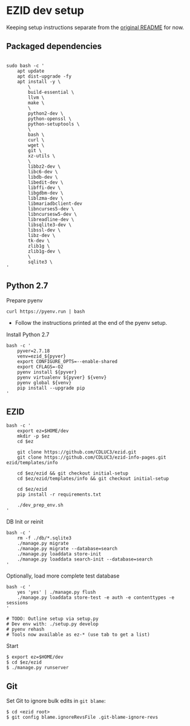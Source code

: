 # EZID dev setup

Keeping setup instructions separate from the [original README](README.orig.md) for now.

## Packaged dependencies

```shell script

sudo bash -c '
    apt update
    apt dist-upgrade -fy
    apt install -y \
        \
        build-essential \
        llvm \
        make \
        \
        python2-dev \
        python-openssl \
        python-setuptools \
        \
        bash \
        curl \
        wget \
        git \
        xz-utils \
        \
        libbz2-dev \
        libc6-dev \
        libdb-dev \
        libedit-dev \
        libffi-dev \
        libgdbm-dev \
        liblzma-dev \
        libmariadbclient-dev
        libncurses5-dev \
        libncursesw5-dev \
        libreadline-dev \
        libsqlite3-dev \
        libssl-dev \
        libz-dev \
        tk-dev \
        zlib1g \
        zlib1g-dev \
        \
        sqlite3 \
'
```

## Python 2.7

Prepare pyenv

```shell script
curl https://pyenv.run | bash
```

- Follow the instructions printed at the end of the pyenv setup.  

Install Python 2.7

```shell script
bash -c '
    pyver=2.7.18
    venv=ezid_${pyver}
    export CONFIGURE_OPTS=--enable-shared
    export CFLAGS=-O2
    pyenv install ${pyver}
    pyenv virtualenv ${pyver} ${venv}
    pyenv global ${venv}
    pip install --upgrade pip
'
```

## EZID

```shell script
bash -c '
    export ez=$HOME/dev
    mkdir -p $ez
    cd $ez
    
    git clone https://github.com/CDLUC3/ezid.git
    git clone https://github.com/CDLUC3/ezid-info-pages.git ezid/templates/info
    
    cd $ez/ezid && git checkout initial-setup
    cd $ez/ezid/templates/info && git checkout initial-setup 

    cd $ez/ezid
    pip install -r requirements.txt

    ./dev_prep_env.sh
'
```

DB Init or reinit

```shell script
bash -c '
    rm -f ./db/*.sqlite3
    ./manage.py migrate
    ./manage.py migrate --database=search
    ./manage.py loaddata store-init
    ./manage.py loaddata search-init --database=search
'
```

Optionally, load more complete test database

```shell script
bash -c '
    yes 'yes' | ./manage.py flush
    ./manage.py loaddata store-test -e auth -e contenttypes -e sessions
'
```

```shell
# TODO: Outline setup via setup.py
# Dev env with: ./setup.py develop
# pyenv rehash
# Tools now available as ez-* (use tab to get a list) 
```

Start

```shell script
$ export ez=$HOME/dev
$ cd $ez/ezid
$ ./manage.py runserver
```

## Git

Set Git to ignore bulk edits in `git blame`:

```shell script
$ cd <ezid root>
$ git config blame.ignoreRevsFile .git-blame-ignore-revs
```
